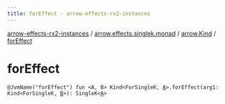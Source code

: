 ```yaml
---
title: forEffect - arrow-effects-rx2-instances
---
```


[arrow-effects-rx2-instances](../../index.html) / [arrow.effects.singlek.monad](../index.html) / [arrow.Kind](index.html) / [forEffect](./for-effect.html)

# forEffect

`@JvmName("forEffect") fun <A, B> Kind<ForSingleK, `[`A`](for-effect.html#A)`>.forEffect(arg1: Kind<ForSingleK, `[`B`](for-effect.html#B)`>): SingleK<`[`A`](for-effect.html#A)`>`